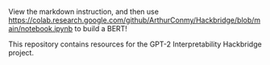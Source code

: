 View the markdown instruction, and then use https://colab.research.google.com/github/ArthurConmy/Hackbridge/blob/main/notebook.ipynb to build a BERT!

This repository contains resources for the GPT-2 Interpretability Hackbridge project.